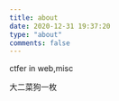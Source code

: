 ```yaml
---
title: about
date: 2020-12-31 19:37:20
type: "about"
comments: false
---
```


ctfer in web,misc

大二菜狗一枚

